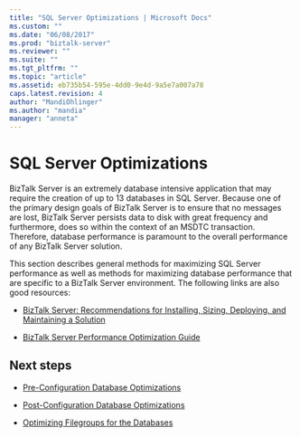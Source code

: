 ```yaml
---
title: "SQL Server Optimizations | Microsoft Docs"
ms.custom: ""
ms.date: "06/08/2017"
ms.prod: "biztalk-server"
ms.reviewer: ""
ms.suite: ""
ms.tgt_pltfrm: ""
ms.topic: "article"
ms.assetid: eb735b54-595e-4dd0-9e4d-9a5e7a007a78
caps.latest.revision: 4
author: "MandiOhlinger"
ms.author: "mandia"
manager: "anneta"
---
```

# SQL Server Optimizations
BizTalk Server is an extremely database intensive application that may require the creation of up to 13 databases in SQL Server. Because one of the primary design goals of BizTalk Server is to ensure that no messages are lost, BizTalk Server persists data to disk with great frequency and furthermore, does so within the context of an MSDTC transaction. Therefore, database performance is paramount to the overall performance of any BizTalk Server solution.  
  
This section describes general methods for maximizing SQL Server performance as well as methods for maximizing database performance that are specific to a BizTalk Server environment. The following links are also good resources: 

- [BizTalk Server: Recommendations for Installing, Sizing, Deploying, and Maintaining a Solution](https://social.technet.microsoft.com/wiki/contents/articles/666.biztalk-server-recommendations-for-installing-sizing-deploying-and-maintaining-a-solution.aspx)

- [BizTalk Server Performance Optimization Guide](biztalk-server-2013-performance-optimization-guide.md)

  
## Next steps
  
-   [Pre-Configuration Database Optimizations](../technical-guides/pre-configuration-database-optimizations1.md)  
  
-   [Post-Configuration Database Optimizations](../technical-guides/post-configuration-database-optimizations1.md)  
  
-   [Optimizing Filegroups for the Databases](../technical-guides/optimizing-filegroups-for-the-databases1.md)
